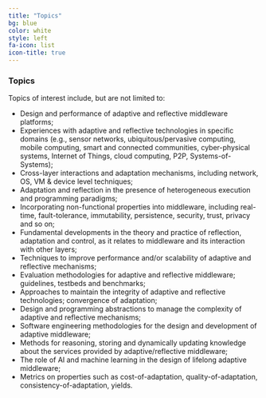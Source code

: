 ```yaml
---
title: "Topics"
bg: blue
color: white
style: left
fa-icon: list
icon-title: true
---
```


### Topics

Topics of interest include, but are not limited to:

* Design and performance of adaptive and reflective middleware platforms; 
* Experiences with adaptive and reflective technologies in specific domains (e.g., sensor networks, ubiquitous/pervasive computing, mobile computing, smart and connected communities, cyber-physical systems, Internet of Things, cloud computing, P2P, Systems-of-Systems); 
* Cross-layer interactions and adaptation mechanisms, including network, OS, VM & device level techniques; 
* Adaptation and reflection in the presence of heterogeneous execution and programming paradigms; 
* Incorporating non-functional properties into middleware, including real-time, fault-tolerance, immutability, persistence, security, trust, privacy and so on; 
* Fundamental developments in the theory and practice of reflection, adaptation and control, as it relates to middleware and its interaction with other layers; 
* Techniques to improve performance and/or scalability of adaptive and reflective mechanisms; 
* Evaluation methodologies for adaptive and reflective middleware; guidelines, testbeds and benchmarks; 
* Approaches to maintain the integrity of adaptive and reflective technologies; convergence of adaptation; 
* Design and programming abstractions to manage the complexity of adaptive and reflective mechanisms; 
* Software engineering methodologies for the design and development of adaptive middleware; 
* Methods for reasoning, storing and dynamically updating knowledge about the services provided by adaptive/reflective middleware; 
* The role of AI and machine learning in the design of lifelong adaptive middleware; 
* Metrics on properties such as cost-of-adaptation, quality-of-adaptation, consistency-of-adaptation, yields.


